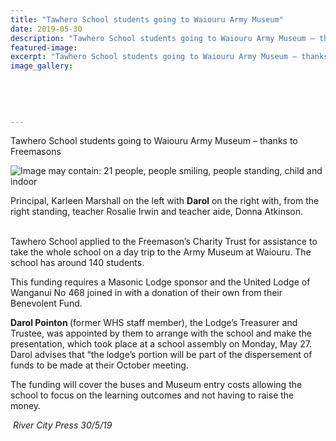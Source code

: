 ```yaml
---
title: "Tawhero School students going to Waiouru Army Museum"
date: 2019-05-30
description: "Tawhero School students going to Waiouru Army Museum – thanks to Freemasons"
featured-image: 
excerpt: "Tawhero School students going to Waiouru Army Museum – thanks to Freemasons."
image_gallery:
	
	
	
	
	
---
```


<p>Tawhero School students going to Waiouru Army Museum &ndash; thanks to Freemasons</p>
<p><img src="https://scontent-syd2-1.xx.fbcdn.net/v/t1.0-9/61466767_2293941860644799_6542788866162556928_n.jpg?_nc_cat=107&amp;_nc_eui2=AeGneg0tRReMJQ9arv7nV6FFoFAt1oBKsTUFAtG8ypez8eA-qH7GvrjcuOnpcVBOsrnRCf2Hv-AWwmAplFq0adSaT9qnMILtxQlhBfncBu2Jiw&amp;_nc_ht=scontent-syd2-1.xx&amp;oh=8060770c5157ad863576ec4bfea6fa86&amp;oe=5D920575" alt="Image may contain: 21 people, people smiling, people standing, child and indoor" /></p>
<p><span>Principal, Karleen Marshall on the left with <strong>Darol</strong> on the right with, from the right standing, teacher Rosalie Irwin and teacher aide, Donna Atkinson.</span></p>
<p><br />Tawhero School applied to the Freemason&rsquo;s Charity Trust for assistance to take the whole school on a day trip to the Army Museum at Waiouru. The school has around 140 students.</p>
<p>This funding requires a Masonic Lodge sponsor and the United Lodge of Wanganui No 468 joined in with a donation of their own from their Benevolent Fund.&nbsp;</p>
<p><strong>Darol Pointon </strong>(former WHS staff member), the Lodge&rsquo;s Treasurer and Trustee, was appointed by them t<span class="text_exposed_show">o arrange with the school and make the presentation, which took place at a school assembly on Monday, May 27. Darol advises that &ldquo;the lodge&rsquo;s portion will be part of the dispersement of funds to be made at their October meeting.<br /></span></p>
<p><span class="text_exposed_show">The funding will cover the buses and Museum entry costs allowing the school to focus on the learning outcomes and not having to raise the money.</span></p>
<p><em><span class="text_exposed_show">&nbsp;River City Press 30/5/19</span></em></p>

